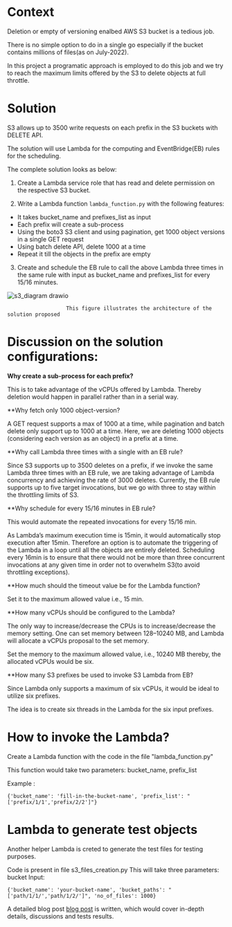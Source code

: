 # Context
Deletion or empty of versioning enalbed AWS S3 bucket is a tedious job. 

There is no simple option to do in a single go especially if the bucket contains millions of files(as on July-2022).

In this project a programatic approach is employed to do this job and we try to reach the maximum limits offered by the S3 to delete objects at full throttle.

# Solution

S3 allows up to 3500 write requests on each prefix in the S3 buckets with DELETE API.

The solution will use Lambda for the computing and EventBridge(EB) rules for the scheduling.

The complete solution looks as below:

1. Create a Lambda service role that has read and delete permission on the respective S3 bucket.

2. Write a Lambda function ```lambda_function.py```   with the following features:
- It takes bucket_name and prefixes_list as input
- Each prefix will create a sub-process
- Using the boto3 S3 client and using pagination, get 1000 object versions in a single GET request
- Using batch delete API, delete 1000 at a time
- Repeat it till the objects in the prefix are empty

3. Create and schedule the EB rule to call the above Lambda three times in the same rule with input as bucket_name and prefixes_list for every 15/16 minutes.

![s3_diagram drawio](https://user-images.githubusercontent.com/15073157/184546231-8a56f13e-01e9-4ec9-ad6b-68c397c2ca8d.png)

                       This figure illustrates the architecture of the solution proposed

# Discussion on the solution configurations:

**Why create a sub-process for each prefix?**

This is to take advantage of the vCPUs offered by Lambda. Thereby deletion would happen in parallel rather than in a serial way.

**Why fetch only 1000 object-version?

A GET request supports a max of 1000 at a time, while pagination and batch delete only support up to 1000 at a time. Here, we are deleting 1000 objects (considering each version as an object) in a prefix at a time.

**Why call Lambda three times with a single with an EB rule?

Since S3 supports up to 3500 deletes on a prefix, if we invoke the same Lambda three times with an EB rule, we are taking advantage of Lambda concurrency and achieving the rate of 3000 deletes. Currently, the EB rule supports up to five target invocations, but we go with three to stay within the throttling limits of S3.

**Why schedule for every 15/16 minutes in EB rule?

This would automate the repeated invocations for every 15/16 min.

As Lambda’s maximum execution time is 15min, it would automatically stop execution after 15min. Therefore an option is to automate the triggering of the Lambda in a loop until all the objects are entirely deleted. Scheduling every 16min is to ensure that there would not be more than three concurrent invocations at any given time in order not to overwhelm S3(to avoid throttling exceptions).


**How much should the timeout value be for the Lambda function?

Set it to the maximum allowed value i.e., 15 min.


**How many vCPUs should be configured to the Lambda?

The only way to increase/decrease the CPUs is to increase/decrease the memory setting. One can set memory between 128–10240 MB, and Lambda will allocate a vCPUs proposal to the set memory.

Set the memory to the maximum allowed value, i.e., 10240 MB thereby, the allocated vCPUs would be six.

**How many S3 prefixes be used to invoke S3 Lambda from EB?

Since Lambda only supports a maximum of six vCPUs, it would be ideal to utilize six prefixes.

The idea is to create six threads in the Lambda for the six input prefixes.


# How to invoke the Lambda?
Create a Lambda function with the code in the file "lambda_function.py"

This function would take two parameters: bucket_name, prefix_list

Example : 
```
{'bucket_name': 'fill-in-the-bucket-name', 'prefix_list': "['prefix/1/1','prefix/2/2']"}
```

# Lambda to generate test objects
Another helper Lambda is creted to generate the test files for testing purposes.

Code is present in file s3_files_creation.py
This will take three parameters: bucket
Input:
```
{'bucket_name': 'your-bucket-name', 'bucket_paths': "['path/1/1/','path/1/2/']", 'no_of_files': 1000}
```



A detailed blog post [blog post](https://medium.com/@rapurukirity/deletion-of-millions-of-objects-from-versioning-enabled-aws-s3-822461437d41) is written, which would cover in-depth details, discussions and tests results.
